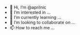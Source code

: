 - 👋 Hi, I’m @aprilnic
- 👀 I’m interested in ...
- 🌱 I’m currently learning ...
- 💞️ I’m looking to collaborate on ...
- 📫 How to reach me ...

<!---
aprilnic/aprilnic is a ✨ special ✨ repository because its `README.md` (this file) appears on your GitHub profile.
You can click the Preview link to take a look at your changes.
--->
